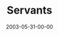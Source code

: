 ---
layout: message
category: message
series: "Supermodels"
title: "Servants"
date: 2003-05-31-00-00
message_id: 221
audio: "http://s3.amazonaws.com/crossroads-media/messages/audio/Supermodels_06-01-03_Servants.mp3"
audio-duration: "36:10"
tag: 
 - servant
 - reachout
 - serving
 - tome
 - missions
 - mission
explicit: false
---